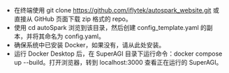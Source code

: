 - 在终端使用 git clone https://github.com/iflytek/autospark_website.git 或直接从 GitHub 页面下载 zip 格式的 repo。
- 使用 cd autoSpark 浏览到该目录，然后创建 config_template.yaml 的副本，并将其命名为 config.yaml。
- 确保系统中已安装 Docker，如果没有，请从此处安装。
- 运行 Docker Desktop 后，在 SuperAGI 目录下运行命令：docker compose up --build。打开浏览器，转到 localhost:3000 查看正在运行的 SuperAGI。